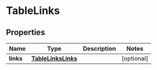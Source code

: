 

# TableLinks


## Properties

| Name | Type | Description | Notes |
|------------ | ------------- | ------------- | -------------|
|**links** | [**TableLinksLinks**](TableLinksLinks.md) |  |  [optional] |




